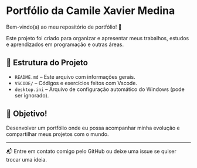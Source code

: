 # Portfólio da Camile Xavier Medina

Bem-vindo(a) ao meu repositório de portfólio! 🌟

Este projeto foi criado para organizar e apresentar meus trabalhos, estudos e aprendizados em programação e outras áreas.

## 📁 Estrutura do Projeto

- `README.md` – Este arquivo com informações gerais.
- `VSCODE/` – Códigos e exercícios feitos com Vscode.
- `desktop.ini` – Arquivo de configuração automático do Windows (pode ser ignorado).

## 🚀 Objetivo!

Desenvolver um portfólio onde eu possa acompanhar minha evolução e compartilhar meus projetos com o mundo.


---

📬 Entre em contato comigo pelo GitHub ou deixe uma issue se quiser trocar uma ideia.
